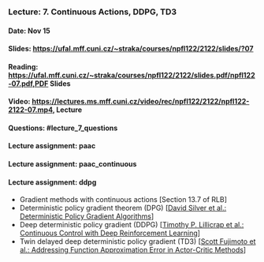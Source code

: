 ### Lecture: 7. Continuous Actions, DDPG, TD3
#### Date: Nov 15
#### Slides: https://ufal.mff.cuni.cz/~straka/courses/npfl122/2122/slides/?07
#### Reading: https://ufal.mff.cuni.cz/~straka/courses/npfl122/2122/slides.pdf/npfl122-07.pdf,PDF Slides
#### Video: https://lectures.ms.mff.cuni.cz/video/rec/npfl122/2122/npfl122-2122-07.mp4, Lecture
#### Questions: #lecture_7_questions
#### Lecture assignment: paac
#### Lecture assignment: paac_continuous
#### Lecture assignment: ddpg

- Gradient methods with continuous actions [Section 13.7 of RLB]
- Deterministic policy gradient theorem (DPG) [[David Silver et al.: Deterministic Policy Gradient Algorithms](http://proceedings.mlr.press/v32/silver14.pdf)]
- Deep deterministic policy gradient (DDPG) [[Timothy P. Lillicrap et al.: Continuous Control with Deep Reinforcement Learning](https://arxiv.org/abs/1509.02971)]
- Twin delayed deep deterministic policy gradient (TD3) [[Scott Fujimoto et al.: Addressing Function Approximation Error in Actor-Critic Methods](https://arxiv.org/abs/1802.09477)]
